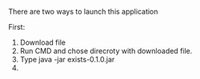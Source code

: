 There are two ways to launch this application

First:
1) Download  file
2) Run CMD and chose direcroty with downloaded file.
3) Type java -jar exists-0.1.0.jar
4)
